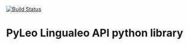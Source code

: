[![Build Status](https://travis-ci.org/dorokhin/pyleo.svg?branch=master)](https://travis-ci.org/dorokhin/pyleo)

# PyLeo  Lingualeo API python library
